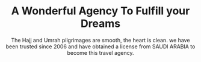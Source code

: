 ---
title: "A Wonderful Agency To Fulfill your Dreams"
subtitle: "The Hajj and Umrah pilgrimages are smooth, the heart is clean. we have been trusted since 2006 and have obtained a license from SAUDI ARABIA to become this travel agency."
features: [
  {
    title: "Flight Jakarta Saudi - Saudi Jakarta",
    icon: "plane",
  },
  {
    title: "Tickets are included in the cost",
    icon: "ticket",
  },
  {
    title: "Comfortable hotel with a rating of 4",
    icon: "hotel",
  },
  {
    title: "We cover the Visa Fee and it's Included",
    icon: "visa"
  }
]
image: "../images/dream_image.png"
buttonText: "Learn More"
buttonTextOutline: "Contact Us"
---